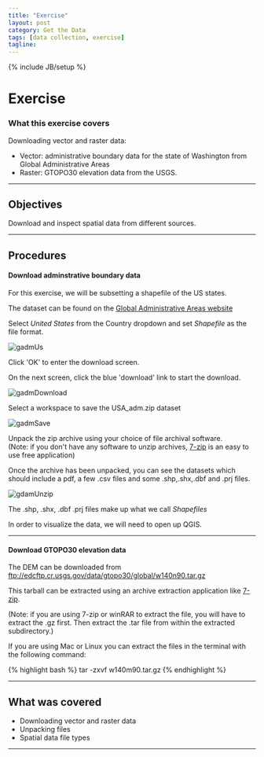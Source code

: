 ```yaml
---
title: "Exercise"
layout: post
category: Get the Data
tags: [data collection, exercise]
tagline:
---
```


{% include JB/setup %}

# Exercise

### What this exercise covers

Downloading vector and raster data:  

  * Vector: administrative boundary data for the state of Washington from Global Administrative Areas
  * Raster: GTOPO30 elevation data from the USGS.

----

## Objectives

Download and inspect spatial data from different sources.

----

## Procedures

#### Download adminstrative boundary data

For this exercise, we will be subsetting a shapefile of the US states.

The dataset can be found on the [Global Administrative Areas website](http://www.gadm.org/country)

Select *United States* from the Country dropdown and set *Shapefile* as the file format.

<img alt="gadmUs" src="{{site.baseurl}}/{{ASSET_PATH}}/images/gadm-us.png" class="screen-shot" />

Click 'OK' to enter the download screen.

On the next screen, click the blue 'download' link to start the download.

<img alt="gadmDownload" src="{{site.baseurl}}/{{ASSET_PATH}}/images/gadm-download.png" class="screen-shot" />

Select a workspace to save the USA_adm.zip dataset

<img alt="gadmSave" src="{{site.baseurl}}/{{ASSET_PATH}}/images/gadm-save.png" class="screen-shot" />

Unpack the zip archive using your choice of file archival software.<br>
(Note: if you don't have any software to unzip archives, [7-zip](http://www.7-zip.org) is an easy to use free application)

Once the archive has been unpacked, you can see the datasets which should include a pdf, a few .csv files and some .shp,.shx,.dbf and .prj files.

<img alt="gdamUnzip" src="{{site.baseurl}}/{{ASSET_PATH}}/images/gadm-unzip.png" class="screen-shot" />

The .shp, .shx, .dbf .prj files make up what we call *Shapefiles*

In order to visualize the data, we will need to open up QGIS.

----

#### Download GTOPO30 elevation data




The DEM can be downloaded from <a href="ftp://edcftp.cr.usgs.gov/data/gtopo30/global/w140m90.tar.gz">ftp://edcftp.cr.usgs.gov/data/gtopo30/global/w140n90.tar.gz</a>

This tarball can be extracted using an archive extraction application like [7-zip](http://www.7-zip.org).

(Note: if you are using 7-zip or winRAR to extract the file, you will have to extract the .gz first. Then extract the .tar file from within the extracted subdirectory.)

If you are using Mac or Linux you can extract the files in the terminal with the following command:

{% highlight bash %}
tar -zxvf w140m90.tar.gz
{% endhighlight %}


----

## What was covered

 * Downloading vector and raster data
 * Unpacking files
 * Spatial data file types

----
